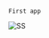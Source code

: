                                                                                     First app
![SS](https://github.com/thealiyarov/my-app/assets/116636646/c12be55f-9e9c-4b0c-86c0-38c6a0500b40)
